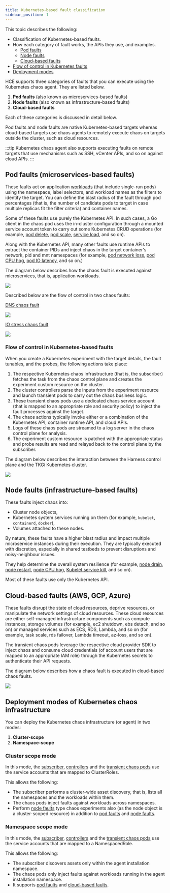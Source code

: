 ```yaml
---
title: Kubernetes-based fault classification
sidebar_position: 1
---
```

This topic describes the following:
- Classification of Kubernetes-based faults.
- How each category of fault works, the APIs they use, and examples.
    - [Pod faults](#pod-faults-microservices-based-faults)
    - [Node faults](#node-faults-infrastructure-based-faults)
    - [Cloud-based faults](#cloud-based-faults-aws-gcp-azure)
- [Flow of control in Kubernetes faults](#flow-of-control-in-kubernetes-based-faults)
- [Deployment modes](#deployment-modes-of-kubernetes-chaos-infrastructure)

HCE supports three categories of faults that you can execute using the Kubernetes chaos agent. They are listed below.
1. **Pod faults** (also known as microservices-based faults)
2. **Node faults** (also known as infrastructure-based faults)
3. **Cloud-based faults**

Each of these categories is discussed in detail below.

Pod faults and node faults are native Kubernetes-based targets whereas cloud-based targets use chaos agents to remotely execute chaos on targets outside the cluster, such as cloud resources.

:::tip
Kubernetes chaos agent also supports executing faults on remote targets that use mechanisms such as SSH, vCenter APIs, and so on against cloud APIs.
:::

## Pod faults (microservices-based faults)

These faults act on application [workloads]( https://kubernetes.io/docs/concepts/workloads/) (that include single-run pods) using the namespace, label selectors, and workload names as the filters to identify the target. You can define the blast radius of the fault through pod percentages (that is, the number of candidate pods to target in case multiple replicas fit the filter criteria) and container names.

Some of these faults use purely the Kubernetes API. In such cases, a Go client in the chaos pod uses the in-cluster configuration through a mounted service account token to carry out some Kubernetes CRUD operations (for example, [pod delete](/docs/chaos-engineering/chaos-faults/kubernetes/pod/pod-delete), [pod scale](/docs/chaos-engineering/chaos-faults/kubernetes/pod/pod-autoscaler), [service load](/docs/chaos-engineering/chaos-faults/kubernetes/pod/pod-io-stress), and so on).

Along with the Kubernetes API, many other faults use runtime APIs to extract the container PIDs and inject chaos in the target container's network, pid and mnt namespaces (for example, [pod network loss](/docs/chaos-engineering/chaos-faults/kubernetes/pod/pod-network-loss), [pod CPU hog](/docs/chaos-engineering/chaos-faults/kubernetes/pod/pod-cpu-hog), [pod IO latency](/docs/chaos-engineering/chaos-faults/kubernetes/pod/pod-io-latency), and so on.)

The diagram below describes how the chaos fault is executed against microservices, that is, application workloads.

![](./static/generic-flow-3.png)

Described below are the flow of control in two chaos faults:

[DNS chaos fault](/docs/chaos-engineering/chaos-faults/kubernetes/pod/pod-dns-error)

![](./static/dns-chaos-4.png)

[IO stress chaos fault](/docs/chaos-engineering/chaos-faults/kubernetes/pod/pod-io-stress)

![](./static/ios-stress-5.png)

### Flow of control in Kubernetes-based faults

When you create a Kubernetes experiment with the target details, the fault tunables, and the probes, the following actions take place:
1. The respective Kubernetes chaos infrastructure (that is, the subscriber) fetches the task from the chaos control plane and creates the experiment custom resource on the cluster.
2. The cluster controllers parse the inputs from the experiment resource and launch transient pods to carry out the chaos business logic.
3. These transient chaos pods use a dedicated chaos service account (that is mapped to an appropriate role and security policy) to inject the fault processes against the target.
4. The chaos actions typically invoke either or a combination of the Kubernetes API, container runtime API, and cloud APIs.
5. Logs of these chaos pods are streamed to a log server in the chaos control plane for analysis.
6. The experiment custom resource is patched with the appropriate status and probe results are read and relayed back to the control plane by the subscriber.

The diagram below describes the interaction between the Harness control plane and the TKGi Kubernetes cluster.

![](./static/cluster-2.png)

## Node faults (infrastructure-based faults)

These faults inject chaos into:
- Cluster node objects,
- Kubernetes system services running on them (for example, `kubelet`, `containerd`, `docker`),
- Volumes attached to these nodes.

By nature, these faults have a higher blast radius and impact multiple microservice instances during their execution. They are typically executed with discretion, especially in shared testbeds to prevent disruptions and noisy-neighbour issues.

They help determine the overall system resilience (for example, [node drain](/docs/chaos-engineering/chaos-faults/kubernetes/node/node-drain), [node restart](/docs/chaos-engineering/chaos-faults/kubernetes/node/node-restart), [node CPU hog](/docs/chaos-engineering/chaos-faults/kubernetes/node/node-cpu-hog), [Kubelet service kill](/docs/chaos-engineering/chaos-faults/kubernetes/node/kubelet-service-kill), and so on).

Most of these faults use only the Kubernetes API.

## Cloud-based faults (AWS, GCP, Azure)

These faults disrupt the state of cloud resources, deprive resources, or manipulate the network settings of cloud resources. These cloud resources are either self-managed infrastructure components such as compute instances, storage volumes (for example, ec2 shutdown, ebs detach, and so on) or managed services such as ECS, RDS, Lambda, and so on (for example, task scale, rds failover, Lambda timeout, az-loss, and so on).

The transient chaos pods leverage the respective cloud provider SDK to inject chaos and consume cloud credentials (of account users that are mapped to an appropriate IAM role) through the Kubernetes secrets to authenticate their API requests.

The diagram below describes how a chaos fault is executed in cloud-based chaos faults.

![](./static/cloud-target-6.png)

## Deployment modes of Kubernetes chaos infrastructure

You can deploy the Kubernetes chaos infrastructure (or agent) in two modes:
1. **Cluster-scope**
2. **Namespace-scope**

### Cluster scope mode

In this mode, the [subscriber](/docs/chaos-engineering/chaos-faults/kubernetes/tkgi/tkgi-deployment#subscriber), [controllers](/docs/chaos-engineering/chaos-faults/kubernetes/tkgi/tkgi-deployment#custom-controllers) and the [transient chaos pods](/docs/chaos-engineering/chaos-faults/kubernetes/tkgi/tkgi-deployment#transient-chaos-pods) use the service accounts that are mapped to ClusterRoles.

This allows the following:

- The subscriber performs a cluster-wide asset discovery, that is, lists all the namespaces and the workloads within them.
- The chaos pods inject faults against workloads across namespaces.
- Perform [node faults](/docs/chaos-engineering/chaos-faults/kubernetes/classification#node-faults-infrastructure-based-faults) type chaos experiments also (as the node object is a cluster-scoped resource) in addition to [pod faults](/docs/chaos-engineering/chaos-faults/kubernetes/classification#pod-faults-microservices-based-faults) and [node faults](/docs/chaos-engineering/chaos-faults/kubernetes/classification#node-faults-infrastructure-based-faults).

### Namespace scope mode

In this mode, the [subscriber](/docs/chaos-engineering/chaos-faults/kubernetes/tkgi-deployment#subscriber), [controllers](/docs/chaos-engineering/chaos-faults/kubernetes/tkgi-deployment#custom-controllers) and the [transient chaos pods](/docs/chaos-engineering/chaos-faults/kubernetes/tkgi-deployment#transient-chaos-pods) use the service accounts that are mapped to a NamespacedRole.

This allows the following:
- The subscriber discovers assets only within the agent installation namespace.
- The chaos pods only inject faults against workloads running in the agent installation namespace.
- It supports [pod faults](/docs/chaos-engineering/chaos-faults/kubernetes/classification#pod-faults-microservices-based-faults) and [cloud-based faults](/docs/chaos-engineering/chaos-faults/kubernetes/classification#cloud-based-faults-aws-gcp-azure).
